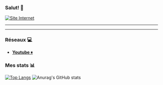 ### Salut! 👋

[![Site Internet](URL)](URL)

---

---

### Réseaux 💻

- [**Youtube ⏸**](URL)

### Mes stats 📊

[![Top Langs](https://github-readme-stats.vercel.app/api/top-langs/?username=kingdomsharecorp&layout=compact)](https://github.com/kingdomsharecorp/github-readme-stats)
![Anurag's GitHub stats](https://github-readme-stats.vercel.app/api?username=kingdomsharecorp&show_icons=true&theme=gradient)

